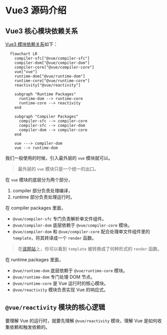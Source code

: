 # Vue3 源码介绍

## Vue3 核心模块依赖关系

[Vue3 模块依赖关系](https://github.com/vuejs/core/blob/main/.github/contributing.md#package-dependencies)如下：

```mermaid
  flowchart LR
    compiler-sfc["@vue/compiler-sfc"]
    compiler-dom["@vue/compiler-dom"]
    compiler-core["@vue/compiler-core"]
    vue["vue"]
    runtime-dom["@vue/runtime-dom"]
    runtime-core["@vue/runtime-core"]
    reactivity["@vue/reactivity"]

    subgraph "Runtime Packages"
      runtime-dom --> runtime-core
      runtime-core --> reactivity
    end

    subgraph "Compiler Packages"
      compiler-sfc --> compiler-core
      compiler-sfc --> compiler-dom
      compiler-dom --> compiler-core
    end

    vue ---> compiler-dom
    vue --> runtime-dom
```

我们一般使用的时候，引入最外层的 `vue` 模块就可以。

> 最外层的 `vue` 模块只是一个统一的出口。

在 `vue` 模块的底层分为两个部分，

1. compiler 部分负责处理编译，
2. runtime 部分负责处理运行时。

在 compiler packages 里面，

- `@vue/compiler-sfc` 专门负责解析单文件组件。
- `@vue/compiler-dom` 底层依赖于 `@vue/compiler-core` 模块。
- `@vue/compiler-dom` 和 `@vue/compiler-core` 配合处理单文件组件里的 `template`，将其转译成一个 `render` 函数。

> 在[该网站](https://template-explorer.vuejs.org/#eyJzcmMiOiI8ZGl2PkhlbGxvIFdvcmxkPC9kaXY+Iiwib3B0aW9ucyI6e319)上，你可以看到 `template` 被转换成了何种形式的 `render` 函数。

在 runtime packages 里面，

- `@vue/runtime-dom` 底层依赖于 `@vue/runtime-core` 模块。
- `@vue/runtime-dom` 专门处理 DOM 节点。
- `@vue/runtime-core` 是 Vue 运行时的核心模块。
- `@vue/reactivity` 模块负责实现 Vue 的响应式。

## `@vue/reactivity` 模块的核心逻辑

要理解 Vue 的运行时，就要先理解 `@vue/reactivity` 模块，理解 Vue 是如何收集依赖和触发依赖的。
